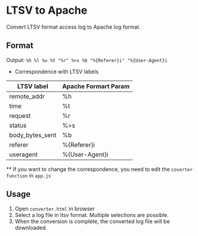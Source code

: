  # LTSV to Apache 
 Convert LTSV format access log to Apache log format.
 ## Format 
 Output:
 `%h %l %u %t "%r" %>s %b "%{Referer}i" "%{User-Agent}i`

* Correspondence with LTSV labels

|  LTSV label  |  Apache Formart Param |
| ---- | ---- |
|  remote_addr |  %h |
|  time |  %t |
|request|%r|
|status|%>s|
|body_bytes_sent|%b|
|referer|%{Referer}i|
|useragent|%{User-Agent}i|

** If you want to change the correspondence, you need to edit the `coverter function` in `app.js`

 ## Usage
1. Open `converter.html` in browser
1. Select a log file in ltsv format. Multiple selections are possible.
1. When the conversion is complete, the converted log file will be downloaded.